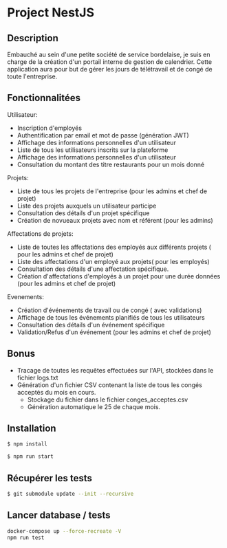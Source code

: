 # Project NestJS

## Description
Embauché au sein d'une petite société de service bordelaise, je suis en charge de la création d'un portail interne de gestion de calendrier. Cette application aura pour but de gérer les jours de télétravail et de congé de toute l'entreprise.

## Fonctionnalitées 

Utilisateur: 

- Inscription d'employés 
- Authentification par email et mot de passe (génération JWT)
- Affichage des informations personnelles d'un utilisateur
- Liste de tous les utilisateurs inscrits sur la plateforme
- Affichage des informations personnelles d'un utilisateur
- Consultation du montant des titre restaurants pour un mois donné

Projets:

- Liste de tous les projets de l'entreprise (pour les admins et chef de projet)
- Liste des projets auxquels un utilisateur participe
- Consultation des détails d'un projet spécifique
- Création de novueaux projets avec nom et référent (pour les admins)

Affectations de projets: 

- Liste de toutes les affectations des employés aux différents projets ( pour les admins et chef de projet)
- Liste des affectations d'un employé aux projets( pour les employés)
- Consultation des détails d'une affectation spécifique.
- Création d'affectations d'employés à un projet pour une durée données (pour les admins et chef de projet)

Evenements: 

- Création d'événements de travail ou de congé ( avec validations)
- Affichage de tous les événements planifiés de tous les utilisateurs
- Consultation des détails d'un événement spécifique
- Validation/Refus d'un événement (pour les admins et chef de projet)


## Bonus

- Tracage de toutes les requêtes effectuées sur l'API, stockées dans le fichier logs.txt
- Génération d'un fichier CSV contenant la liste de tous les congés acceptés du mois en cours.
  - Stockage du fichier dans le fichier conges_acceptes.csv
  - Génération automatique le 25 de chaque mois.

## Installation
```bash
$ npm install
```
```bash
$ npm run start
```
## Récupérer les tests
```bash
$ git submodule update --init --recursive
```
## Lancer database / tests
```bash
docker-compose up --force-recreate -V
npm run test
```
